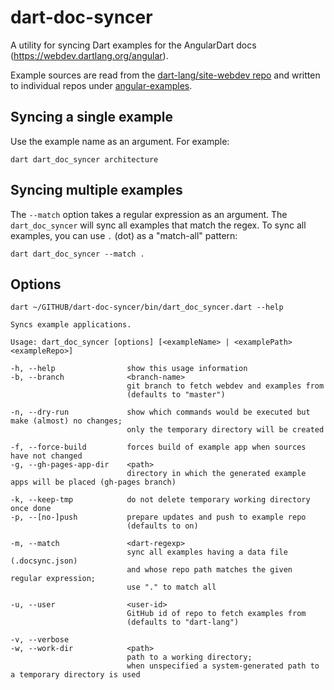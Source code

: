 # dart-doc-syncer

A utility for syncing Dart examples for the AngularDart docs (https://webdev.dartlang.org/angular).

Example sources are read from the [dart-lang/site-webdev repo](https://github.com/dart-lang/site-webdev) and written
to individual repos under [angular-examples](https://github.com/angular-examples).

## Syncing a single example

Use the example name as an argument. For example:

```
dart dart_doc_syncer architecture
```

## Syncing multiple examples

The `--match` option takes a regular expression as an argument.
The `dart_doc_syncer` will sync all examples that match the regex.
To sync all examples, you can use `.` (dot) as a "match-all" pattern:

```
dart dart_doc_syncer --match .
```

## Options

```
dart ~/GITHUB/dart-doc-syncer/bin/dart_doc_syncer.dart --help

Syncs example applications.

Usage: dart_doc_syncer [options] [<exampleName> | <examplePath> <exampleRepo>]

-h, --help                show this usage information
-b, --branch              <branch-name>
                          git branch to fetch webdev and examples from
                          (defaults to "master")

-n, --dry-run             show which commands would be executed but make (almost) no changes;
                          only the temporary directory will be created

-f, --force-build         forces build of example app when sources have not changed
-g, --gh-pages-app-dir    <path>
                          directory in which the generated example apps will be placed (gh-pages branch)

-k, --keep-tmp            do not delete temporary working directory once done
-p, --[no-]push           prepare updates and push to example repo
                          (defaults to on)

-m, --match               <dart-regexp>
                          sync all examples having a data file (.docsync.json)
                          and whose repo path matches the given regular expression;
                          use "." to match all

-u, --user                <user-id>
                          GitHub id of repo to fetch examples from
                          (defaults to "dart-lang")

-v, --verbose
-w, --work-dir            <path>
                          path to a working directory;
                          when unspecified a system-generated path to a temporary directory is used
```
